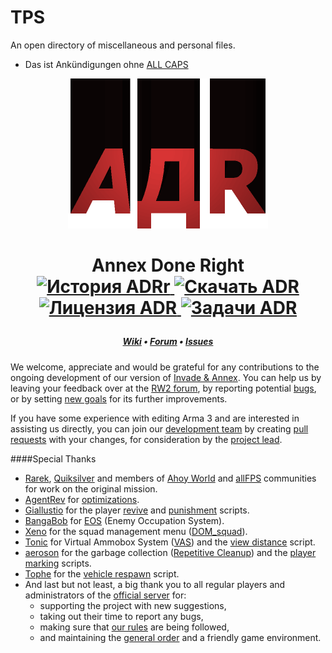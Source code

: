 TPS
===
An open directory of miscellaneous and personal files.
* Das ist Ankündigungen ohne [ALL CAPS](https://github.com/Tourorist/TPS/blob/master/rw2/will2powa.gif)

<p align="center">
  <a href="https://github.com/TEHGAM/RW2">
  <img src="https://raw.githubusercontent.com/Tourorist/TPS/master/rw2/ADR.png" alt="Annex Done Right" height="240" weight="320">
  </a>
  <h1 align="center">Annex Done Right<br />
  <a href="https://github.com/TEHGAM/RW2/wiki/RW2: История">
    <img src="http://img.shields.io/badge/Version-3.4-blue.svg?style=flat" alt="История ADRr">
  </a>
  <a href="http://www.tehgam.com/viewtopic.php?p=11869#p11869">
    <img src="http://img.shields.io/badge/Download-1.33_MB-green.svg?style=flat" alt="Скачать ADR">
  </a>
    <a href="https://github.com/TEHGAM/RW2/blob/master/LICENSE">
    <img src="http://img.shields.io/badge/License-MIT-red.svg?style=flat" alt="Лицензия ADR">
  </a>
    <a href="https://github.com/TEHGAM/RW2/issues">
    <img src="http://img.shields.io/github/issues/TEHGAM/RW2.svg?label=Issues&style=flat" alt="Задачи ADR">
  </a>
</p>
 <p align="center">
<sup>
<h5 align="center">
<strong>
<a href="https://github.com/TEHGAM/RW2/wiki">Wiki</a>&nbsp;&bull;
<a href="http://www.tehgam.com/viewforum.php?f=36">Forum</a>&nbsp;&bull;
<a href="https://github.com/TEHGAM/RW2/issues">Issues</a>
</strong>
</h5>
</sup>
</p>

We welcome, appreciate and would be grateful for any contributions to the ongoing development of our version of [Invade & Annex](https://bitbucket.org/ahoyworld/aw-i-a-2). You can help us by leaving your feedback over at the [RW2 forum](http://www.tehgam.com/viewforum.php?f=36), by reporting potential [bugs](https://github.com/TEHGAM/RW2/issues/new?title=[BUG]%20Summarize%20the%20problem%20within%20title%20(provide%20details%20in%20the%20comment%20box%20below).), or by setting [new goals](https://github.com/TEHGAM/RW2/issues/new?title=The%20title%20of%20your%20suggestion%20goes%20here.) for its further improvements.

If you have some experience with editing Arma 3 and are interested in assisting us directly, you can join our [development team](https://github.com/TEHGAM/RW2/graphs/contributors) by creating [pull requests](https://github.com/TEHGAM/RW2/pulls?q=is%3Apr+is%3Aclosed) with your changes, for consideration by the [project lead](https://github.com/tym32167).

####Special Thanks
* [Rarek](https://bitbucket.org/Rarek), [Quiksilver](http://forums.bistudio.com/member.php?111918-MDCCLXXVI) and members of [Ahoy World](http://www.ahoyworld.co.uk/) and [allFPS](http://allfps.com.au/) communities for work on the original mission.
* [AgentRev](https://github.com/AgentRev) for [optimizations](https://github.com/TEHGAM/RW2/blob/master/co40_Invade_Annex_2_77.Altis/scripts/fpsFix/vehicleManager.sqf).
* [Giallustio](http://www.giallustio.altervista.org/) for the player [revive](http://www.armaholic.com/page.php?id=18955) and [punishment](http://www.armaholic.com/page.php?id=19099) scripts.
* [BangaBob](http://forums.bistudio.com/member.php?91717-BangaBob) for [EOS](http://www.armaholic.com/page.php?id=20262) (Enemy Occupation System).
* [Xeno](http://dev.withsix.com/users/22) for the squad management menu ([DOM_squad](https://github.com/TEHGAM/RW2/tree/master/co40_Invade_Annex_2_77.Altis/scripts/DOM_squad)).
* [Tonic](https://github.com/TAWTonic) for Virtual Ammobox System ([VAS](https://github.com/TAWTonic/VAS)) and the [view distance](http://www.armaholic.com/page.php?id=19751) script.
* [aeroson](https://github.com/aeroson) for the garbage collection ([Repetitive Cleanup](https://github.com/aeroson/a3-misc/blob/master/repetitive_cleanup.sqf)) and the [player marking](https://github.com/aeroson/a3-misc/blob/master/player_markers.sqf) scripts.
* [Tophe](http://meadows.se/) for the [vehicle respawn](http://www.armaholic.com/page.php?id=6080) script.
* And last but not least, a big thank you to all regular players and administrators of the [official server](https://github.com/TEHGAM/RW2/wiki/RW2:-Summary) for:
  * supporting the project with new suggestions,
  * taking out their time to report any bugs,
  * making sure that [our rules](https://github.com/TEHGAM/RW2/wiki/RW:-The-rules) are being followed,
  * and maintaining the [general order](https://community.bistudio.com/wiki/Guide_to_Online_Etiquette) and a friendly game environment.
